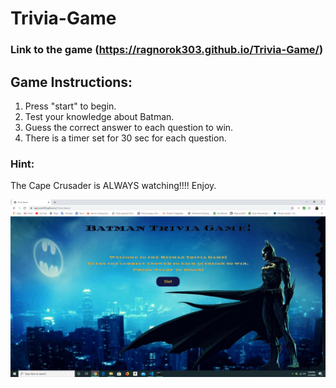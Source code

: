# Trivia-Game
### Link to the game (https://ragnorok303.github.io/Trivia-Game/) 
## Game Instructions:
 1. Press "start" to begin.
 2. Test your knowledge about Batman.
 3. Guess the correct answer to each question to win. 
 4. There is a timer set for 30 sec for each question.
 ### Hint: 
 The Cape Crusader is ALWAYS watching!!!! Enjoy.

 ![screenshot](assets/images/Untitled.png)